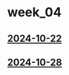 # week_04 <!-- markmap: foldAll -->
## [2024-10-22](2024-10-22/2024-10-22.html)
## [2024-10-28](2024-10-28/2024-10-28.html)
